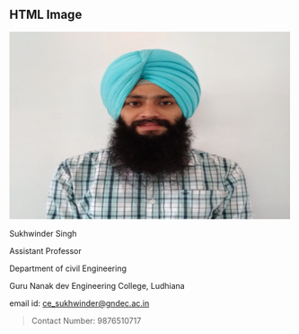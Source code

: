 <!DOCTYPE html>
<html>
<body>

<h2>HTML Image</h2>
<img src="Images/self image.png" alt="self image" width="500" height="333">

</body>
</html>

Sukhwinder Singh

Assistant Professor

Department of civil Engineering

Guru Nanak dev Engineering College, Ludhiana

email id: ce_sukhwinder@gndec.ac.in

> Contact Number: 9876510717
